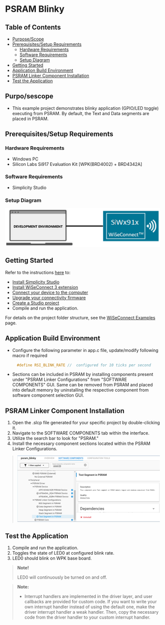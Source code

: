 # PSRAM Blinky

## Table of Contents

- [Purpose/Scope](#purposescope)
- [Prerequisites/Setup Requirements](#prerequisitessetup-requirements)
  - [Hardware Requirements](#hardware-requirements)
  - [Software Requirements](#software-requirements)
  - [Setup Diagram](#setup-diagram)
- [Getting Started](#getting-started)
- [Application Build Environment](#application-build-environment)
- [PSRAM Linker Component Installation](#psram-linker-component-installation)
- [Test the Application](#test-the-application) 

## Purpo/sescope

- This example project demonstrates blinky application (GPIO/LED toggle) executing from PSRAM. By default, the Text and Data segments are placed in PSRAM.

## Prerequisites/Setup Requirements

### Hardware Requirements

- Windows PC
- Silicon Labs Si917 Evaluation Kit [WPK(BRD4002) + BRD4342A]

### Software Requirements

- Simplicity Studio

### Setup Diagram

 ![Figure: Introduction](resources/readme/setupdiagram.png)

## Getting Started

Refer to the instructions [here](https://docs.silabs.com/wiseconnect/latest/wiseconnect-getting-started/) to:

- [Install Simplicity Studio](https://docs.silabs.com/wiseconnect/latest/wiseconnect-developers-guide-developing-for-silabs-hosts/#install-simplicity-studio)
- [Install WiSeConnect 3 extension](https://docs.silabs.com/wiseconnect/latest/wiseconnect-developers-guide-developing-for-silabs-hosts/#install-the-wi-se-connect-3-extension)
- [Connect your device to the computer](https://docs.silabs.com/wiseconnect/latest/wiseconnect-developers-guide-developing-for-silabs-hosts/#connect-si-wx91x-to-computer)
- [Upgrade your connectivity firmware ](https://docs.silabs.com/wiseconnect/latest/wiseconnect-developers-guide-developing-for-silabs-hosts/#update-si-wx91x-connectivity-firmware)
- [Create a Studio project ](https://docs.silabs.com/wiseconnect/latest/wiseconnect-developers-guide-developing-for-silabs-hosts/#create-a-project)
- Compile and run the application.

For details on the project folder structure, see the [WiSeConnect Examples](https://docs.silabs.com/wiseconnect/latest/wiseconnect-examples/#example-folder-structure) page.

## Application Build Environment

- Configure the following parameter in app.c file, update/modify following macro if required

  ```C
    #define RSI_BLINK_RATE //  configured for 10 ticks per second   
  ```   
- Sections can be included in PSRAM by installing components present under "PSRAM Linker Configurations" from "SOFTWARE COMPONENTS" GUI. Same can be removed from PSRAM and placed into default memory by uninstalling the respective component from software component selection GUI. 

## PSRAM Linker Component Installation

1. Open the .slcp file generated for your specific project by double-clicking it.
2. Navigate to the SOFTWARE COMPONENTS tab within the interface.
3. Utilize the search bar to look for "PSRAM."
4. Install the necessary component sections located within the PSRAM Linker Configurations.

> ![Figure: Component Installation](resources/readme/section_component_installation.png)

## Test the Application

1. Compile and run the application.
2. Toggles the state of LED0 at configured blink rate.
3. LED0 should blink on WPK base board.

> **Note!** 
>
> LED0 will continuously be turned on and off.



> **Note:**
>
> - Interrupt handlers are implemented in the driver layer, and user callbacks are provided for custom code. If you want to write your own interrupt handler instead of using the default one, make the driver interrupt handler a weak handler. Then, copy the necessary code from the driver handler to your custom interrupt handler.
